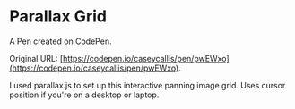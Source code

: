 # Parallax Grid

A Pen created on CodePen.

Original URL: [https://codepen.io/caseycallis/pen/pwEWxo](https://codepen.io/caseycallis/pen/pwEWxo).

I used parallax.js to set up this interactive panning image grid. Uses cursor position if you're on a desktop or laptop. 